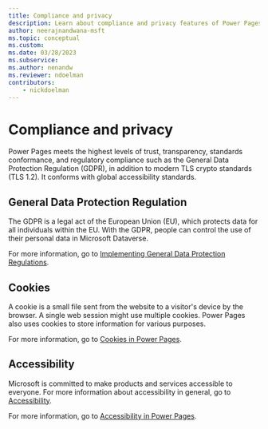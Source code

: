 ```yaml
---
title: Compliance and privacy
description: Learn about compliance and privacy features of Power Pages.
author: neerajnandwana-msft
ms.topic: conceptual
ms.custom: 
ms.date: 03/28/2023
ms.subservice:
ms.author: nenandw
ms.reviewer: ndoelman
contributors:
    - nickdoelman
---
```


# Compliance and privacy

Power Pages meets the highest levels of trust, transparency, standards conformance, and regulatory compliance such as the General Data Protection Regulation (GDPR), in addition to modern TLS crypto standards (TLS 1.2). It conforms with global accessibility standards.

## General Data Protection Regulation

The GDPR is a legal act of the European Union (EU), which protects data for all individuals within the EU. With the GDPR, people can control the use of their personal data in Microsoft Dataverse.

For more information, go to [Implementing General Data Protection Regulations](../configure/implement-gdpr.md).

## Cookies

A cookie is a small file sent from the website to a visitor's device by the browser. A single web session might use multiple cookies. Power Pages also uses cookies to store information for various purposes.

For more information, go to [Cookies in Power Pages](portal-cookies.md).

## Accessibility

Microsoft is committed to make products and services accessible to everyone. For more information about accessibility in general, go to [Accessibility](https://www.microsoft.com/accessibility).

For more information, go to [Accessibility in Power Pages](accessibility.md).
